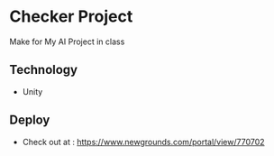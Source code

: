 # Checker Project
Make for My AI Project in class
## Technology
- Unity
## Deploy
- Check out at : https://www.newgrounds.com/portal/view/770702
